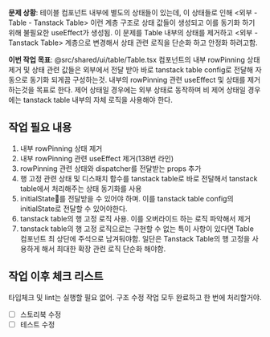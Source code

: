 **문제 상황**: 테이블 컴포넌트 내부에 별도의 상태들이 있는데, 이 상태들로 인해 <외부 - Table - Tanstack Table> 이런 계층 구조로 상태 값들이 생성되고 이를 동기화 하기 위해 불필요한 useEffect가 생성됨. 이 문제를 Table 내부의 상태를 제거하고 <외부 - Tanstack Table> 계층으로 변경해서 상태 관련 로직을 단순화 하고 안정화 하려고함.

**이번 작업 목표**: @src/shared/ui/table/Table.tsx 컴포넌트의 내부 rowPinning 상태 제거 및 상태 관련 값들은 외부에서 전달 받아 바로 tanstack table config로 전달해 자동으로 동기화 되게끔 구성하는것. 내부의 rowPinning 관련 useEffect 및 상태를 제거하는것을 목표로 한다. 제어 상태일 경우에는 외부 상태로 동작하며 비 제어 상태일 경우에는 tanstack table 내부의 자체 로직을 사용해야 한다.

## 작업 필요 내용

1. 내부 rowPinning 상태 제거
2. 내부 rowPinning 관련 useEffect 제거(138번 라인)
3. rowPinning 관련 상태와 dispatcher를 전달받는 props 추가
4. 행 고정 관련 상태 및 디스패치 함수를 tanstack table로 바로 전달해서 tanstack table에서 처리해주는 상태 동기화를 사용
5. initialState를 전달받을 수 있어야 하며. 이를 tanstack table config의 initialState로 전달할 수 있어야한다.
6. tanstack table의 행 고정 로직 사용. 이를 오버라이드 하는 로직 파악해서 제거
7. tanstack table의 행 고정 로직으로는 구현할 수 없는 특이 사항이 있다면 Table 컴포넌트 최 상단에 주석으로 남겨둬야함. 일단은 Tanstack Table의 행 고정을 사용하게 해서 최대한 확장 관련 로직 단순화 해야함.

## 작업 이후 체크 리스트
타입체크 및 lint는 실행할 필요 없어. 구조 수정 작업 모두 완료하고 한 번에 처리할거야.

- [ ] 스토리북 수정
- [ ] 테스트 수정